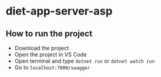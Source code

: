 # diet-app-server-asp
 <h2>How to run the project</h2>
 <ul>
     <li>Download the project</li>
     <li>Open the project in VS Code</li>
     <li>Open terminal and type <code>dotnet run</code> or <code>dotnet watch run</code></li>
     <li>Go to <code>localhost:7000/swagger</code></li>
 </ul>

